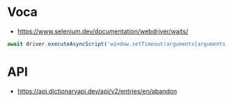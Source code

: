 # Voca


- https://www.selenium.dev/documentation/webdriver/waits/

```javascript
await driver.executeAsyncScript('window.setTimeout(arguments[arguments.length - 1], 5000);')
```

# API
- https://api.dictionaryapi.dev/api/v2/entries/en/abandon

